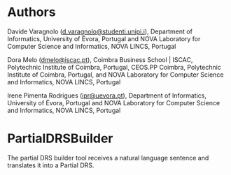 # Authors
Davide Varagnolo (d.varagnolo@studenti.unipi.i), Department of Informatics, University of Évora, Portugal and NOVA Laboratory for Computer Science and Informatics, NOVA LINCS, Portugal

Dora Melo (dmelo@iscac.pt), Coimbra Business School | ISCAC, Polytechnic Institute of Coimbra, Portugal, CEOS.PP Coimbra, Polytechnic Institute of Coimbra, Portugal, and NOVA Laboratory for Computer Science and Informatics, NOVA LINCS, Portugal

Irene Pimenta Rodrigues (ipr@uevora.pt), Department of Informatics, University of Évora, Portugal and NOVA Laboratory for Computer Science and Informatics, NOVA LINCS, Portugal


# PartialDRSBuilder
The partial DRS builder tool receives a natural language sentence and translates it into a Partial DRS.
